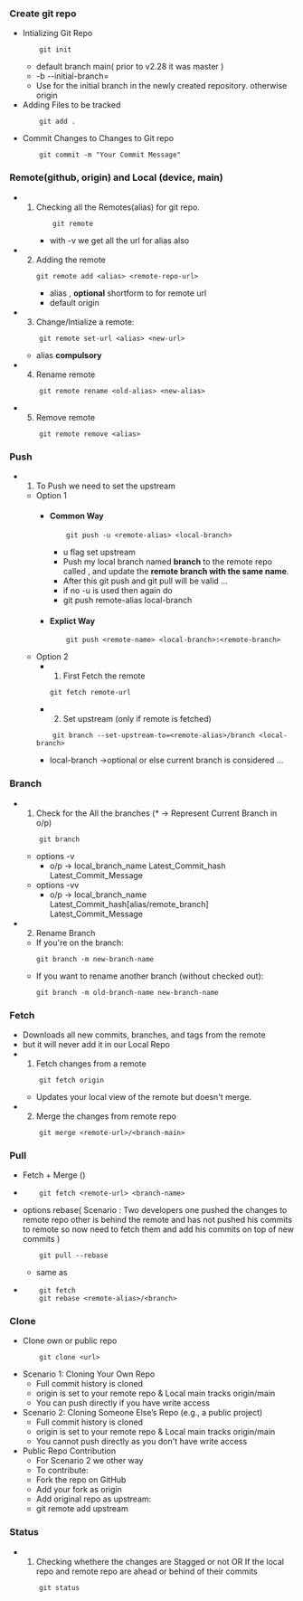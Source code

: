 ### Create git repo
- Intializing Git Repo
    ```
        git init 
    ```
    - default branch main( prior to v2.28 it was master )
    - -b <branch-name> --initial-branch=<branch-name>
    - Use <branch-name> for the initial branch in the newly created repository. otherwise origin
- Adding Files to be tracked
    ```
        git add . 
    ```
- Commit Changes to Changes to Git repo
    ```
        git commit -m "Your Commit Message" 
    ```

### Remote(github, origin) and Local (device, main)
- 1) Checking all the Remotes(alias) for git repo.
        ```
            git remote 
        ```
        - with -v we get all the url for alias also 
- 2) Adding the remote  
        ``` 
        git remote add <alias> <remote-repo-url>
        ```
        - alias , **optional** shortform to for remote url
        - default origin
- 3) Change/Intialize a remote:
    ```
        git remote set-url <alias> <new-url>
    ```
    - alias **compulsory**
- 4) Rename remote 
    ```
        git remote rename <old-alias> <new-alias>
    ```
- 5) Remove remote  
    ```
        git remote remove <alias>
    ```

### Push 
- 1) To Push we need to set the upstream 
    - Option 1 
        - #### Common Way
            ```
                git push -u <remote-alias> <local-branch>
            ```
            -  u flag set upstream 
            - Push my local branch named **branch** to the remote repo called <remote>, and update the **remote branch with the same name**.
            - After this git push and git pull will be valid ...
            - if no -u is used then again do 
            - git push remote-alias local-branch
        - #### Explict Way
            ```
                git push <remote-name> <local-branch>:<remote-branch>
            ```
    - Option 2 
        - 1) First Fetch the remote 
            ``` 
            git fetch remote-url
            ```
        - 2) Set upstream (only if remote is fetched)
        ```
            git branch --set-upstream-to=<remote-alias>/branch <local-branch>
        ```
        - local-branch ->optional or else current branch is considered ...

### Branch 
- 1) Check for the All the branches (* -> Represent Current Branch in o/p) 
    ```
        git branch 
    ```
    - options -v
        - o/p -> local_branch_name Latest_Commit_hash Latest_Commit_Message
    - options -vv
        - o/p -> local_branch_name Latest_Commit_hash[alias/remote_branch] Latest_Commit_Message
- 2) Rename Branch 
    - If you're on the branch:
        ```
        git branch -m new-branch-name
        ```
    - If you want to rename another branch (without checked out):
        ```
        git branch -m old-branch-name new-branch-name
        ```

### Fetch 
- Downloads all new commits, branches, and tags from the remote
- but it will never add it in our Local Repo 
- 1) Fetch changes from a remote
    ```
        git fetch origin
    ```
    - Updates your local view of the remote but doesn't merge.
- 2) Merge the changes from remote repo
    ```
        git merge <remote-url>/<branch-main>
    ```

### Pull
-   Fetch + Merge  ()
-   ```
        git fetch <remote-url> <branch-name>
    ```
-  options rebase( Scenario : Two developers one pushed the changes to remote repo
other is behind the remote and has not pushed his commits to remote so now need to fetch them and add his commits on top of new commits  )
    ```
        git pull --rebase
    ```
    - same as
-   ```
        git fetch
        git rebase <remote-alias>/<branch>
    ```
### Clone
- Clone own or public repo
    ```
        git clone <url>
    ```
- Scenario 1: Cloning Your Own Repo
    - Full commit history is cloned
    - origin is set to your remote repo & Local main tracks origin/main
    - You can push directly if you have write access
-  Scenario 2: Cloning Someone Else’s Repo (e.g., a public project)
    - Full commit history is cloned
    - origin is set to your remote repo & Local main tracks origin/main
    - You cannot push directly as you don't have write access
- Public Repo Contribution 
    - For Scenario 2 we other way  
    - To contribute:
    - Fork the repo on GitHub
    - Add your fork as origin
    - Add original repo as upstream:
    - git remote add upstream 

### Status
- 1) Checking whethere the changes are Stagged or not OR If the local repo and remote repo are ahead or behind of their commits
    ```
        git status
    ```